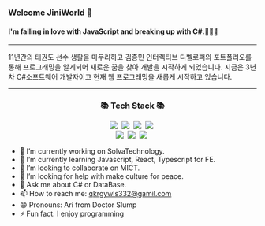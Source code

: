 ### Welcome JiniWorld 👋

#### I'm falling in love with JavaScript and breaking up with C#.🐑🐑🐑
--------------------------------------------------------------------------
<!--
**hyojin-park24/hyojin-park24** is a ✨ _special_ ✨ repository because its `README.md` (this file) appears on your GitHub profile.
Here are some ideas to get you started:
-->  

11년간의 태권도 선수 생활을 마무리하고 김종민 인터렉티브 디벨로퍼의 포트폴리오를 통해 프로그래밍을 알게되어 새로운 꿈을 찾아 개발을 시작하게 되었습니다. 
지금은 3년차 C#소프트웨어 개발자이고 현재 웹 프로그래밍을 새롭게 시작하고 있습니다. 

-------------------------------------------------------------------------
<h3 align="center">📚 Tech Stack 📚</h3>
<p align="center">
  <img src="https://img.shields.io/badge/Csharp-00599C?style=flat-square&logo=csharp&logoColor=white"/></a>&nbsp 
  <img src="https://img.shields.io/badge/Javascript-ffb13b?style=flat-square&logo=javascript&logoColor=white"/></a>&nbsp
  <img src="https://img.shields.io/badge/React-007396?style=flat-square&logo=react&logoColor=white"/></a>&nbsp
  <img src="https://img.shields.io/badge/Python-3766AB?style=flat-square&logo=Python&logoColor=white"/></a>&nbsp    
  <br>
  <img src="https://img.shields.io/badge/Mysql-E6B91E?style=flat-square&logo=MySql&logoColor=white"/></a>&nbsp 
  <img src="https://img.shields.io/badge/Django-092E20?style=flat-square&logo=Django&logoColor=white"/></a>&nbsp 
  <img src="https://img.shields.io/badge/Node.js-339933?style=flat-square&logo=Node.js&logoColor=white"/></a>&nbsp 
</p>

- 🔭 I’m currently working on SolvaTechnology.
- 🌱 I’m currently learning Javascript, React, Typescript for FE.
- 👯 I’m looking to collaborate on MICT.
- 🤔 I’m looking for help with make culture for peace.
- 💬 Ask me about C# or DataBase.
- 📫 How to reach me: qkrgywls332@gamil.com
- 😄 Pronouns: Ari from Doctor Slump
- ⚡ Fun fact: I enjoy programming

